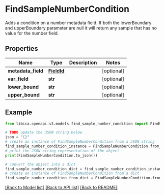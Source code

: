 # FindSampleNumberCondition

Adds a condition on a number metadata field. If both the lowerBoundary and upperBoundary parameter are null it will return any sample that has no value for the number field.

## Properties

Name | Type | Description | Notes
------------ | ------------- | ------------- | -------------
**metadata_field** | [**FieldId**](FieldId.md) |  | [optional] 
**var_field** | **str** |  | [optional] 
**lower_bound** | **str** |  | [optional] 
**upper_bound** | **str** |  | [optional] 

## Example

```python
from libica.openapi.v3.models.find_sample_number_condition import FindSampleNumberCondition

# TODO update the JSON string below
json = "{}"
# create an instance of FindSampleNumberCondition from a JSON string
find_sample_number_condition_instance = FindSampleNumberCondition.from_json(json)
# print the JSON string representation of the object
print(FindSampleNumberCondition.to_json())

# convert the object into a dict
find_sample_number_condition_dict = find_sample_number_condition_instance.to_dict()
# create an instance of FindSampleNumberCondition from a dict
find_sample_number_condition_from_dict = FindSampleNumberCondition.from_dict(find_sample_number_condition_dict)
```
[[Back to Model list]](../README.md#documentation-for-models) [[Back to API list]](../README.md#documentation-for-api-endpoints) [[Back to README]](../README.md)


